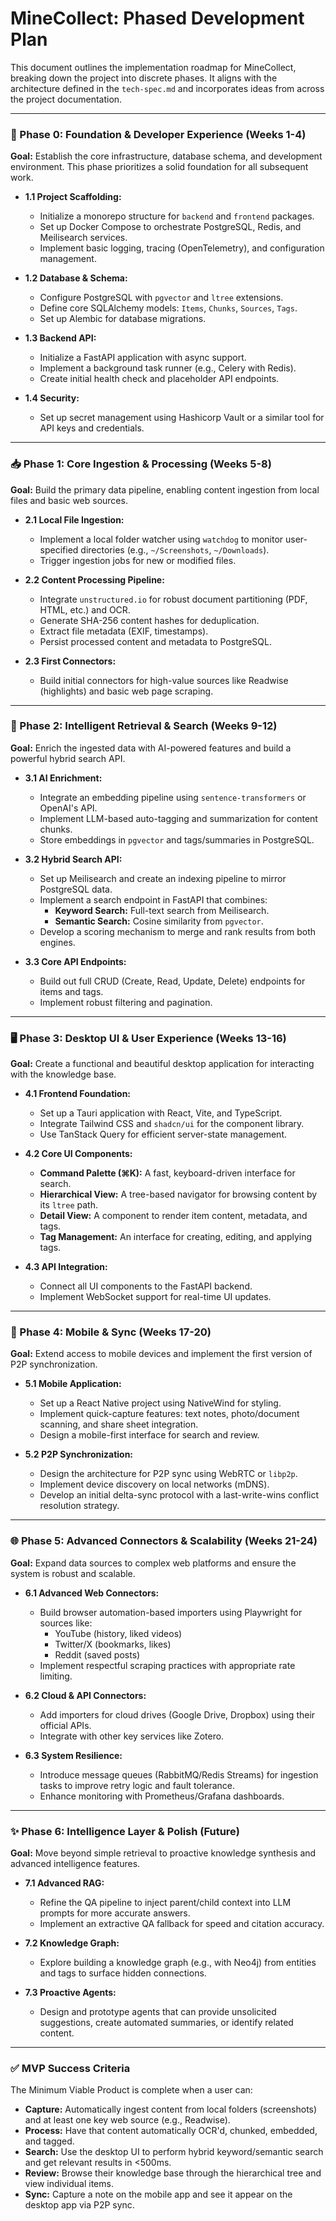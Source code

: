 # MineCollect: Phased Development Plan

This document outlines the implementation roadmap for MineCollect, breaking down the project into discrete phases. It aligns with the architecture defined in the `tech-spec.md` and incorporates ideas from across the project documentation.

---

### 🚀 Phase 0: Foundation & Developer Experience (Weeks 1-4)
**Goal:** Establish the core infrastructure, database schema, and development environment. This phase prioritizes a solid foundation for all subsequent work.

- **1.1 Project Scaffolding:**
  - Initialize a monorepo structure for `backend` and `frontend` packages.
  - Set up Docker Compose to orchestrate PostgreSQL, Redis, and Meilisearch services.
  - Implement basic logging, tracing (OpenTelemetry), and configuration management.

- **1.2 Database & Schema:**
  - Configure PostgreSQL with `pgvector` and `ltree` extensions.
  - Define core SQLAlchemy models: `Items`, `Chunks`, `Sources`, `Tags`.
  - Set up Alembic for database migrations.

- **1.3 Backend API:**
  - Initialize a FastAPI application with async support.
  - Implement a background task runner (e.g., Celery with Redis).
  - Create initial health check and placeholder API endpoints.

- **1.4 Security:**
  - Set up secret management using Hashicorp Vault or a similar tool for API keys and credentials.

---

### 📥 Phase 1: Core Ingestion & Processing (Weeks 5-8)
**Goal:** Build the primary data pipeline, enabling content ingestion from local files and basic web sources.

- **2.1 Local File Ingestion:**
  - Implement a local folder watcher using `watchdog` to monitor user-specified directories (e.g., `~/Screenshots`, `~/Downloads`).
  - Trigger ingestion jobs for new or modified files.

- **2.2 Content Processing Pipeline:**
  - Integrate `unstructured.io` for robust document partitioning (PDF, HTML, etc.) and OCR.
  - Generate SHA-256 content hashes for deduplication.
  - Extract file metadata (EXIF, timestamps).
  - Persist processed content and metadata to PostgreSQL.

- **2.3 First Connectors:**
  - Build initial connectors for high-value sources like Readwise (highlights) and basic web page scraping.

---

### 🧠 Phase 2: Intelligent Retrieval & Search (Weeks 9-12)
**Goal:** Enrich the ingested data with AI-powered features and build a powerful hybrid search API.

- **3.1 AI Enrichment:**
  - Integrate an embedding pipeline using `sentence-transformers` or OpenAI's API.
  - Implement LLM-based auto-tagging and summarization for content chunks.
  - Store embeddings in `pgvector` and tags/summaries in PostgreSQL.

- **3.2 Hybrid Search API:**
  - Set up Meilisearch and create an indexing pipeline to mirror PostgreSQL data.
  - Implement a search endpoint in FastAPI that combines:
    - **Keyword Search:** Full-text search from Meilisearch.
    - **Semantic Search:** Cosine similarity from `pgvector`.
  - Develop a scoring mechanism to merge and rank results from both engines.

- **3.3 Core API Endpoints:**
  - Build out full CRUD (Create, Read, Update, Delete) endpoints for items and tags.
  - Implement robust filtering and pagination.

---

### 🖥️ Phase 3: Desktop UI & User Experience (Weeks 13-16)
**Goal:** Create a functional and beautiful desktop application for interacting with the knowledge base.

- **4.1 Frontend Foundation:**
  - Set up a Tauri application with React, Vite, and TypeScript.
  - Integrate Tailwind CSS and `shadcn/ui` for the component library.
  - Use TanStack Query for efficient server-state management.

- **4.2 Core UI Components:**
  - **Command Palette (⌘K):** A fast, keyboard-driven interface for search.
  - **Hierarchical View:** A tree-based navigator for browsing content by its `ltree` path.
  - **Detail View:** A component to render item content, metadata, and tags.
  - **Tag Management:** An interface for creating, editing, and applying tags.

- **4.3 API Integration:**
  - Connect all UI components to the FastAPI backend.
  - Implement WebSocket support for real-time UI updates.

---

### 📱 Phase 4: Mobile & Sync (Weeks 17-20)
**Goal:** Extend access to mobile devices and implement the first version of P2P synchronization.

- **5.1 Mobile Application:**
  - Set up a React Native project using NativeWind for styling.
  - Implement quick-capture features: text notes, photo/document scanning, and share sheet integration.
  - Design a mobile-first interface for search and review.

- **5.2 P2P Synchronization:**
  - Design the architecture for P2P sync using WebRTC or `libp2p`.
  - Implement device discovery on local networks (mDNS).
  - Develop an initial delta-sync protocol with a last-write-wins conflict resolution strategy.

---

### 🌐 Phase 5: Advanced Connectors & Scalability (Weeks 21-24)
**Goal:** Expand data sources to complex web platforms and ensure the system is robust and scalable.

- **6.1 Advanced Web Connectors:**
  - Build browser automation-based importers using Playwright for sources like:
    - YouTube (history, liked videos)
    - Twitter/X (bookmarks, likes)
    - Reddit (saved posts)
  - Implement respectful scraping practices with appropriate rate limiting.

- **6.2 Cloud & API Connectors:**
  - Add importers for cloud drives (Google Drive, Dropbox) using their official APIs.
  - Integrate with other key services like Zotero.

- **6.3 System Resilience:**
  - Introduce message queues (RabbitMQ/Redis Streams) for ingestion tasks to improve retry logic and fault tolerance.
  - Enhance monitoring with Prometheus/Grafana dashboards.

---

### ✨ Phase 6: Intelligence Layer & Polish (Future)
**Goal:** Move beyond simple retrieval to proactive knowledge synthesis and advanced intelligence features.

- **7.1 Advanced RAG:**
  - Refine the QA pipeline to inject parent/child context into LLM prompts for more accurate answers.
  - Implement an extractive QA fallback for speed and citation accuracy.

- **7.2 Knowledge Graph:**
  - Explore building a knowledge graph (e.g., with Neo4j) from entities and tags to surface hidden connections.

- **7.3 Proactive Agents:**
  - Design and prototype agents that can provide unsolicited suggestions, create automated summaries, or identify related content.

---

### ✅ MVP Success Criteria

The Minimum Viable Product is complete when a user can:
- **Capture:** Automatically ingest content from local folders (screenshots) and at least one key web source (e.g., Readwise).
- **Process:** Have that content automatically OCR'd, chunked, embedded, and tagged.
- **Search:** Use the desktop UI to perform hybrid keyword/semantic search and get relevant results in <500ms.
- **Review:** Browse their knowledge base through the hierarchical tree and view individual items.
- **Sync:** Capture a note on the mobile app and see it appear on the desktop app via P2P sync.